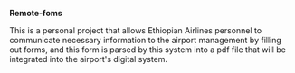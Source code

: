 **Remote-foms**

This is a personal project that allows Ethiopian Airlines personnel to communicate necessary information to the airport management by filling out forms, and this form is
parsed by this system into a pdf file that will be integrated into the airport's digital system.
